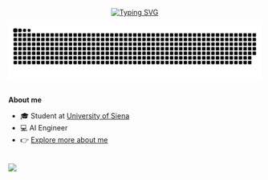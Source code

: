 <p align="center">
<a href="https://git.io/typing-svg"><img src="https://readme-typing-svg.demolab.com?font=Georgia&weight=800&pause=1000&size=33&color=000000&width=370&height=100&lines=Hi+%2C+I'm+Natasha+%F0%9F%91%8B" alt="Typing SVG" /></a>
</p>


<div align="center">
  <img  src="https://github.com/1999AZZAR/1999AZZAR/blob/main/resources/img/grid-snake.svg"
       alt="snake" /></a>
</div>

<br>

**About me**

- :mortar_board: Student at [University of Siena](https://www.unisi.it/)
- :computer: AI Engineer
- :point_right: [Explore more about me](https://linktr.ee/nssharma) 



<br />
<img align="center" src="https://github-readme-stats.vercel.app/api/top-langs/?username=nssharmaofficial&layout=compact&theme=buefy&hide_border=false" />
<br />


